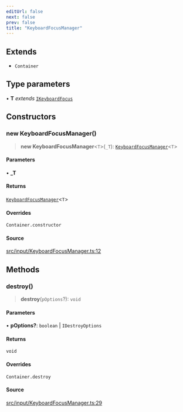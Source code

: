 ```yaml
---
editUrl: false
next: false
prev: false
title: "KeyboardFocusManager"
---
```


## Extends

- `Container`

## Type parameters

• **T** *extends* [`IKeyboardFocus`](/api/interfaces/ikeyboardfocus/)

## Constructors

### new KeyboardFocusManager()

> **new KeyboardFocusManager**\<`T`\>(`_T`): [`KeyboardFocusManager`](/api/classes/keyboardfocusmanager/)\<`T`\>

#### Parameters

• **\_T**

#### Returns

[`KeyboardFocusManager`](/api/classes/keyboardfocusmanager/)\<`T`\>

#### Overrides

`Container.constructor`

#### Source

[src/input/KeyboardFocusManager.ts:12](https://github.com/relishinc/dill-pixel/blob/543438455c9a47928084300159416186c2aa1095/src/input/KeyboardFocusManager.ts#L12)

## Methods

### destroy()

> **destroy**(`pOptions`?): `void`

#### Parameters

• **pOptions?**: `boolean` \| `IDestroyOptions`

#### Returns

`void`

#### Overrides

`Container.destroy`

#### Source

[src/input/KeyboardFocusManager.ts:29](https://github.com/relishinc/dill-pixel/blob/543438455c9a47928084300159416186c2aa1095/src/input/KeyboardFocusManager.ts#L29)
